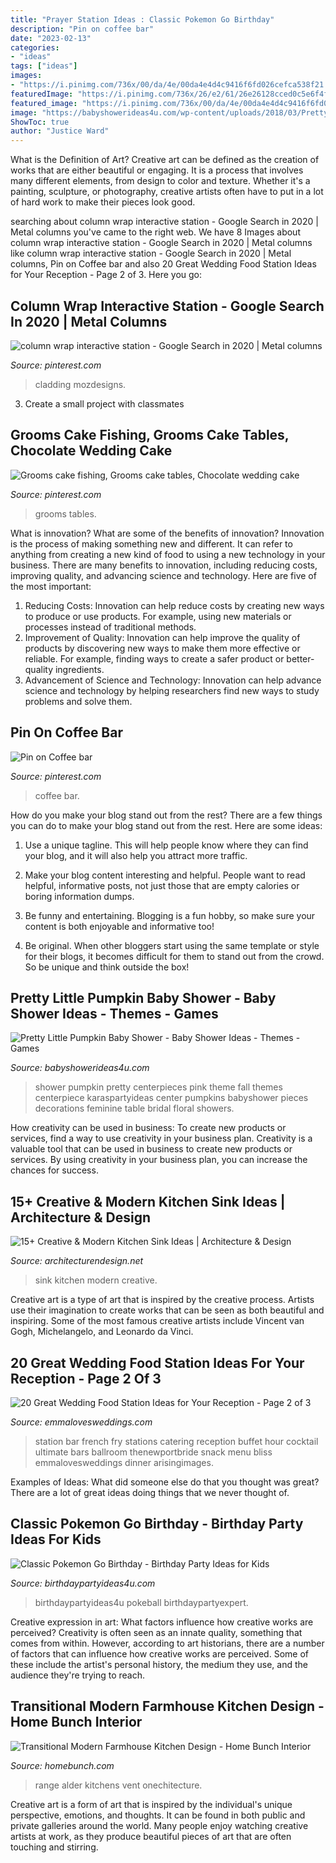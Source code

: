 ```yaml
---
title: "Prayer Station Ideas : Classic Pokemon Go Birthday"
description: "Pin on coffee bar"
date: "2023-02-13"
categories:
- "ideas"
tags: ["ideas"]
images:
- "https://i.pinimg.com/736x/00/da/4e/00da4e4d4c9416f6fd026cefca538f21.jpg"
featuredImage: "https://i.pinimg.com/736x/26/e2/61/26e26128cced0c5e6f4fb3d4febdda43.jpg"
featured_image: "https://i.pinimg.com/736x/00/da/4e/00da4e4d4c9416f6fd026cefca538f21.jpg"
image: "https://babyshowerideas4u.com/wp-content/uploads/2018/03/Pretty-Little-Pumpkin-Baby-Shower-Mini-Centerpieces.jpg"
ShowToc: true
author: "Justice Ward"
---
```



What is the Definition of Art?
Creative art can be defined as the creation of works that are either beautiful or engaging. It is a process that involves many different elements, from design to color and texture. Whether it's a painting, sculpture, or photography, creative artists often have to put in a lot of hard work to make their pieces look good.

	

		
searching about column wrap interactive station - Google Search in 2020 | Metal columns you've came to the right web. We have 8 Images about column wrap interactive station - Google Search in 2020 | Metal columns like column wrap interactive station - Google Search in 2020 | Metal columns, Pin on Coffee bar and also 20 Great Wedding Food Station Ideas for Your Reception - Page 2 of 3. Here you go:
		
    
## Column Wrap Interactive Station - Google Search In 2020 | Metal Columns

<img loading=lazy src="https://i.pinimg.com/736x/00/da/4e/00da4e4d4c9416f6fd026cefca538f21.jpg" onerror="this.onerror=null;this.src='https://tse2.mm.bing.net/th?id=OIP.nGXb7eDizhQC0fLSZ-bexQHaL2&amp;pid=15.1';" alt="column wrap interactive station - Google Search in 2020 | Metal columns">

_Source: pinterest.com_

>cladding mozdesigns. 

	

3. Create a small project with classmates

    
## Grooms Cake Fishing, Grooms Cake Tables, Chocolate Wedding Cake

<img loading=lazy src="https://i.pinimg.com/736x/e0/5b/bf/e05bbf54fa8af7dba50c10ac5f53900e.jpg" onerror="this.onerror=null;this.src='https://tse1.mm.bing.net/th?id=OIP.VaxkzES8pgiUMmXbC9JM_AHaJ3&amp;pid=15.1';" alt="Grooms cake fishing, Grooms cake tables, Chocolate wedding cake">

_Source: pinterest.com_

>grooms tables. 

	

What is innovation? What are some of the benefits of innovation?
Innovation is the process of making something new and different. It can refer to anything from creating a new kind of food to using a new technology in your business. There are many benefits to innovation, including reducing costs, improving quality, and advancing science and technology. Here are five of the most important: 
1. Reducing Costs: Innovation can help reduce costs by creating new ways to produce or use products. For example, using new materials or processes instead of traditional methods.
2. Improvement of Quality: Innovation can help improve the quality of products by discovering new ways to make them more effective or reliable. For example, finding ways to create a safer product or better-quality ingredients.
3. Advancement of Science and Technology: Innovation can help advance science and technology by helping researchers find new ways to study problems and solve them.

    
## Pin On Coffee Bar

<img loading=lazy src="https://i.pinimg.com/736x/26/e2/61/26e26128cced0c5e6f4fb3d4febdda43.jpg" onerror="this.onerror=null;this.src='https://tse4.mm.bing.net/th?id=OIP.UC32mDbVvIeYrA2lnPZKuAHaNJ&amp;pid=15.1';" alt="Pin on Coffee bar">

_Source: pinterest.com_

>coffee bar. 

	

How do you make your blog stand out from the rest?
There are a few things you can do to make your blog stand out from the rest. Here are some ideas: 
1. Use a unique tagline. This will help people know where they can find your blog, and it will also help you attract more traffic.

2. Make your blog content interesting and helpful. People want to read helpful, informative posts, not just those that are empty calories or boring information dumps.

3. Be funny and entertaining. Blogging is a fun hobby, so make sure your content is both enjoyable and informative too!

4. Be original. When other bloggers start using the same template or style for their blogs, it becomes difficult for them to stand out from the crowd. So be unique and think outside the box!


    
## Pretty Little Pumpkin Baby Shower - Baby Shower Ideas - Themes - Games

<img loading=lazy src="https://babyshowerideas4u.com/wp-content/uploads/2018/03/Pretty-Little-Pumpkin-Baby-Shower-Mini-Centerpieces.jpg" onerror="this.onerror=null;this.src='https://tse4.mm.bing.net/th?id=OIP.50qN4Az5kQlY0VrqNFDfrgHaLG&amp;pid=15.1';" alt="Pretty Little Pumpkin Baby Shower - Baby Shower Ideas - Themes - Games">

_Source: babyshowerideas4u.com_

>shower pumpkin pretty centerpieces pink theme fall themes centerpiece karaspartyideas center pumpkins babyshower pieces decorations feminine table bridal floral showers. 

	

How creativity can be used in business: To create new products or services, find a way to use creativity in your business plan.
Creativity is a valuable tool that can be used in business to create new products or services. By using creativity in your business plan, you can increase the chances for success.

    
## 15+ Creative &amp; Modern Kitchen Sink Ideas | Architecture &amp; Design

<img loading=lazy src="https://cdn.architecturendesign.net/wp-content/uploads/2015/08/AD-Creative-Modern-Kitchen-Sink-Ideas-09.jpg" onerror="this.onerror=null;this.src='https://tse1.mm.bing.net/th?id=OIP.Fx8z1IFagmnAMomeBRsZ1AHaMW&amp;pid=15.1';" alt="15+ Creative &amp; Modern Kitchen Sink Ideas | Architecture &amp; Design">

_Source: architecturendesign.net_

>sink kitchen modern creative. 

	

Creative art is a type of art that is inspired by the creative process. Artists use their imagination to create works that can be seen as both beautiful and inspiring. Some of the most famous creative artists include Vincent van Gogh, Michelangelo, and Leonardo da Vinci.

    
## 20 Great Wedding Food Station Ideas For Your Reception - Page 2 Of 3

<img loading=lazy src="http://emmalovesweddings.com/wp-content/uploads/2017/08/french-fry-wedding-food-station-idea.jpg" onerror="this.onerror=null;this.src='https://tse2.mm.bing.net/th?id=OIP.I91kgp7f_8xi_Wj0SW3TQAHaLG&amp;pid=15.1';" alt="20 Great Wedding Food Station Ideas for Your Reception - Page 2 of 3">

_Source: emmalovesweddings.com_

>station bar french fry stations catering reception buffet hour cocktail ultimate bars ballroom thenewportbride snack menu bliss emmalovesweddings dinner arisingimages. 

	

Examples of Ideas: What did someone else do that you thought was great?
There are a lot of great ideas doing things that we never thought of.

    
## Classic Pokemon Go Birthday - Birthday Party Ideas For Kids

<img loading=lazy src="https://www.birthdaypartyideas4u.com/wp-content/uploads/2017/06/Classic-Pokemon-Go-Birthday-Pokeball-Centerpiece-600x800.jpg" onerror="this.onerror=null;this.src='https://tse3.mm.bing.net/th?id=OIP.tKidGb4K_rbp1TokIg_TaQHaJ4&amp;pid=15.1';" alt="Classic Pokemon Go Birthday - Birthday Party Ideas for Kids">

_Source: birthdaypartyideas4u.com_

>birthdaypartyideas4u pokeball birthdaypartyexpert. 

	

Creative expression in art: What factors influence how creative works are perceived?
Creativity is often seen as an innate quality, something that comes from within. However, according to art historians, there are a number of factors that can influence how creative works are perceived. Some of these include the artist's personal history, the medium they use, and the audience they're trying to reach.

    
## Transitional Modern Farmhouse Kitchen Design - Home Bunch Interior

<img loading=lazy src="https://www.homebunch.com/wp-content/uploads/2017/06/Alder-Kitchen-Hood.-Farmhouse-kitchnen-hood.-Farmhouse-kitchen-with-Alder-hood.-Alder-hood-kitchenhood-Alderhood-alderkitchenhood-farmhousekitchen.jpg" onerror="this.onerror=null;this.src='https://tse1.mm.bing.net/th?id=OIP.ZXK_dEu0M7-rNFAZ1dVpLQHaK0&amp;pid=15.1';" alt="Transitional Modern Farmhouse Kitchen Design - Home Bunch Interior">

_Source: homebunch.com_

>range alder kitchens vent onechitecture. 

	

Creative art is a form of art that is inspired by the individual's unique perspective, emotions, and thoughts. It can be found in both public and private galleries around the world. Many people enjoy watching creative artists at work, as they produce beautiful pieces of art that are often touching and stirring.

